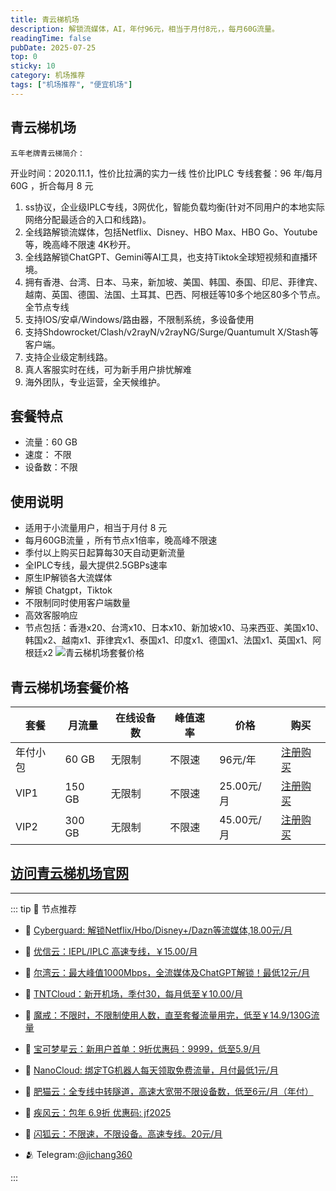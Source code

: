 ```yaml
---
title: 青云梯机场
description: 解锁流媒体，AI，年付96元，相当于月付8元，，每月60G流量。
readingTime: false
pubDate: 2025-07-25
top: 0
sticky: 10
category: 机场推荐
tags: ["机场推荐", "便宜机场"]
---
```

## 青云梯机场
    五年老牌青云梯简介：
开业时间：2020.11.1，性价比拉满的实力一线
性价比IPLC 专线套餐：96 年/每月 60G ，折合每月 8 元
1. ss协议，企业级IPLC专线，3网优化，智能负载均衡(针对不同用户的本地实际网络分配最适合的入口和线路)。
2. 全线路解锁流媒体，包括Netflix、Disney、HBO Max、HBO Go、Youtube等，晚高峰不限速 4K秒开。
3. 全线路解锁ChatGPT、Gemini等AI工具，也支持Tiktok全球短视频和直播环境。
4. 拥有香港、台湾、日本、马来，新加坡、美国、韩国、泰国、印尼、菲律宾、越南、英国、德国、法国、土耳其、巴西、阿根廷等10多个地区80多个节点。全节点专线
5. 支持IOS/安卓/Windows/路由器，不限制系统，多设备使用
6. 支持Shdowrocket/Clash/v2rayN/v2rayNG/Surge/Quantumult X/Stash等客户端。
7. 支持企业级定制线路。
8. 真人客服实时在线，可为新手用户排忧解难
9. 海外团队，专业运营，全天候维护。
## 套餐特点
- 流量：60 GB
- 速度： 不限
- 设备数：不限
## 使用说明
- 适用于小流量用户，相当于月付 8 元
- 每月60GB流量 ，所有节点x1倍率，晚高峰不限速
- 季付以上购买日起算每30天自动更新流量
- 全IPLC专线，最大提供2.5GBPs速率
- 原生IP解锁各大流媒体
- 解锁 Chatgpt，Tiktok
- 不限制同时使用客户端数量
- 高效客服响应
- 节点包括：香港x20、台湾x10、日本x10、新加坡x10、马来西亚、美国x10、韩国x2、越南x1、菲律宾x1、泰国x1、印度x1、德国x1、法国x1、英国x1、阿根廷x2
![青云梯机场套餐价格](/assets/qingyunti.webp "青云梯机场套餐价格")
## 青云梯机场套餐价格
| 套餐 | 月流量 | 在线设备数 | 峰值速率 | 价格 | 购买 |
| --- | --- | --- | --- | --- | --- |
| 年付小包 | 60 GB | 无限制 | 不限速 | 96元/年 | [注册购买](https://haibing822.qytvipaff.cc/register?aff=dTvJ05CM) |
| VIP1 | 150 GB | 无限制 | 不限速 | 25.00元/月 | [注册购买](https://haibing822.qytvipaff.cc/register?aff=dTvJ05CM) |
| VIP2 | 300 GB | 无限制 | 不限速 | 45.00元/月 |  [注册购买](https://haibing822.qytvipaff.cc/register?aff=dTvJ05CM) |
[访问青云梯机场官网](https://haibing822.qytvipaff.cc/register?aff=dTvJ05CM)
---------
---------
::: tip 🎉 节点推荐
- 🚀 [Cyberguard: 解锁Netflix/Hbo/Disney+/Dazn等流媒体,18.00元/月](https://www.cyberguard.best/#/register?code=XsreC0T5)<br>
- 🚀 [优信云：IEPL/IPLC 高速专线，￥15.00/月](https://www.优信云.com/#/register?code=JRtE5uIV)<br>
- 🚀 [尔湾云：最大峰值1000Mbps，全流媒体及ChatGPT解锁！最低12元/月](https://erwan6.net/auth/register?code=BoObCd)<br>
- 🚀 [TNTCloud：新开机场，季付30，每月低至￥10.00/月](https://haibing822.tntvipaff.cc/#/register?code=GtjJVgml)<br>
- 🚀 [魔戒：不限时，不限制使用人数，直至套餐流量用完，低至￥14.9/130G流量](https://mojie.app/#/register?code=sSdtPtLo)<br>
- 🚀 [宝可梦星云：新用户首单：9折优惠码：9999，低至5.9/月 ](https://a.suola.link/pokemon)<br>
- 🚀 [NanoCloud: 绑定TG机器人每天领取免费流量，月付最低1元/月](https://edu.uodoo.bid/auth/register?code=JMiOQDHf)<br>
- 🚀 [肥猫云：全专线中转隧道，高速大宽带不限设备数，低至6元/月（年付）](https://fchb1188.fcvipaff.cc/register?aff=X1vZd2wf)<br>
- 🚀 [疾风云：包年 6.9折 优惠码: jf2025](https://homes.tr25.cn?code=ReCm)<br>
- 🚀 [闪狐云：不限速，不限设备。高速专线。20元/月](https://inv02.ffaff.cc/register?aff=WQApz2pv)

- 🫂 Telegram:[@jichang360](https://t.me/jichang360)

:::
